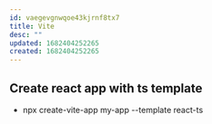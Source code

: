 ```yaml
---
id: vaegevgnwqoe43kjrnf8tx7
title: Vite
desc: ""
updated: 1682404252265
created: 1682404252265
---
```


## Create react app with ts template

- npx create-vite-app my-app --template react-ts
